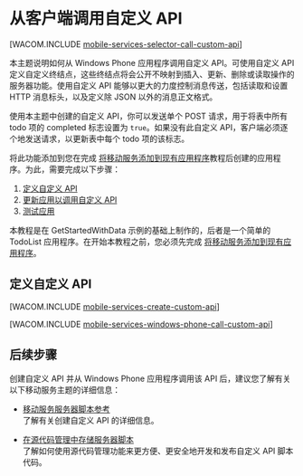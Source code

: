 <properties linkid="mobile-services-call-custom-api-wp8" urlDisplayName="从客户端调用自定义 API" pageTitle="从 Windows Phone 客户端调用自定义 API - 移动服务" metaKeywords="" description="了解如何定义自定义 API 以及如何从使用 Azure 移动服务的 Windows Phone 应用程序调用它。" metaCanonical="" services="mobile-services" documentationCenter="Mobile" title="Call a custom API from the client" authors="glenga" solutions="" manager="" editor="" />
<tags ms.service="mobile-services"
    ms.date="02/28/2015"
    wacn.date="04/11/2015"
    />




# 从客户端调用自定义 API

[WACOM.INCLUDE [mobile-services-selector-call-custom-api](../includes/mobile-services-selector-call-custom-api.md)]

本主题说明如何从 Windows Phone 应用程序调用自定义 API。可使用自定义 API 定义自定义终结点，这些终结点将会公开不映射到插入、更新、删除或读取操作的服务器功能。使用自定义 API 能够以更大的力度控制消息传送，包括读取和设置 HTTP 消息标头，以及定义除 JSON 以外的消息正文格式。

使用本主题中创建的自定义 API，你可以发送单个 POST 请求，用于将表中所有 todo 项的 completed 标志设置为 `true`。如果没有此自定义 API，客户端必须逐个地发送请求，以更新表中每个 todo 项的该标志。

将此功能添加到您在完成 [将移动服务添加到现有应用程序](/zh-cn/documentation/articles/mobile-services-windows-phone-get-started-data/)教程后创建的应用程序。为此，需要完成以下步骤：

1. [定义自定义 API]
2. [更新应用以调用自定义 API]
3. [测试应用] 

本教程是在 GetStartedWithData 示例的基础上制作的，后者是一个简单的 TodoList 应用程序。在开始本教程之前，您必须先完成 [将移动服务添加到现有应用程序](/zh-cn/documentation/articles/mobile-services-windows-phone-get-started-data/)。

## <a name="define-custom-api"></a>定义自定义 API

[WACOM.INCLUDE [mobile-services-create-custom-api](../includes/mobile-services-create-custom-api.md)]

[WACOM.INCLUDE [mobile-services-windows-phone-call-custom-api](../includes/mobile-services-windows-phone-call-custom-api.md)]

## 后续步骤

创建自定义 API 并从 Windows Phone 应用程序调用该 API 后，建议您了解有关以下移动服务主题的详细信息：

* [移动服务服务器脚本参考]
  <br/>了解有关创建自定义 API 的详细信息。

* [在源代码管理中存储服务器脚本]
  <br/> 了解如何使用源代码管理功能来更方便、更安全地开发和发布自定义 API 脚本代码。

<!-- Anchors. -->
[定义自定义 API]: #define-custom-api
[更新应用以调用自定义 API]: #update-app
[测试应用]: #test-app
[后续步骤]: #next-steps

<!-- Images. -->


<!-- URLs. -->
[移动服务服务器脚本参考]: /zh-cn/documentation/articles/mobile-services-how-to-use-server-scripts/
[移动服务入门]: /zh-cn/documentation/articles/mobile-services-windows-phone-get-started/
[数据处理入门]: /zh-cn/documentation/articles/mobile-services-windows-phone-get-started-data/
[身份验证入门]: /zh-cn/documentation/articles/mobile-services-windows-phone-get-started-users/
[推送通知入门]: /zh-cn/documentation/articles/mobile-services-windows-phone-get-started-push/

[在源代码管理中存储服务器脚本]: /zh-cn/documentation/articles/mobile-services-store-scripts-source-control
